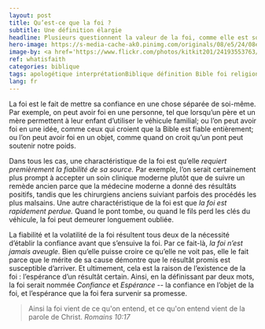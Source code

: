 ```yaml
---
layout: post
title: Qu’est-ce que la foi ?
subtitle: Une définition élargie
headline: Plusieurs questionnent la valeur de la foi, comme elle est souvent associée à une ferveur religieuse et à des croyances superstitieuses. Mais la foi n’est elle réèllement qu’un sentiment?
hero-image: https://s-media-cache-ak0.pinimg.com/originals/08/e5/24/08e5245cec3a14cb1bac2c14fbe82a04.jpg
image-by: <a href='https://www.flickr.com/photos/kitkit201/24193553763/in/photolist-CRUhDi-FY83Y3-4YsYVx-4Yxerd-98o2xC-d2pYYC-FGyu4H-Japgf4-dSryYh-5xuJuw-ea9xPD-8iLHFe-c1cadY-dWVSQn-6fnKGQ-e7nZpG-y2gPD-jmNZS1-93oLmf-qKURrQ-7dsADr-p5BWYg-qR7Rv7-dSznAj-8FWqCD-jGVzYh-fGahHX-g9KDwH-8MCUGP-nxuaC1-4x173c-62iwRa-pQaMAj-fwemfm-8H5L1A-DK8zZf-98hBrQ-3p5ZKS-bzstF6-5qfwiL-8WPVpe-9a1rfr-f82jFE-9TSM36-bVkpzD-oBA99-bBrqq1-463YT-bX6i7T-nxaXR8' target='_new'>Icy Hot (Explored 02/04/2016)</a> par <a href='https://www.flickr.com/photos/kitkit201/' target='_new' >Wilson Lam</a> sous <a href='https://creativecommons.org/licenses/by-nc-nd/2.0/deed.fr' target='_new'>Attribution - Pas d’Utilisation Commerciale - Pas de Modification 2.0 Générique</a>
ref: whatisfaith
categories: biblique
tags: apologétique interprétationBiblique définition Bible foi religion superstition confiance
lang: fr
---
```

La foi est le fait de mettre sa confiance en une chose séparée de soi-même. Par exemple, on peut avoir foi en une personne, tel que lorsqu’un père et un mère permettent à leur enfant d’utiliser le véhicule familial; ou l’on peut avoir foi en une idée, comme ceux qui croient que la Bible est fiable entièrement; ou l’on peut avoir foi en un objet, comme quand on croit qu’un pont peut soutenir notre poids.

Dans tous les cas, une charactéristique de la foi est qu’elle *requiert premièrement la fiabilité de sa source.* Par exemple, l’on serait certainement plus prompt à accepter un soin clinique moderne plutôt que de suivre un remède ancien parce que la médecine moderne a donné des résultâts positifs, tandis que les chirurgiens anciens suiviant parfois des procédés les plus malsains. Une autre charactéristique de la foi est que *la foi est rapidement perdue.* Quand le pont tombe, ou quand le fils perd les clés du véhicule, la foi peut demeurer longuement oubliée.

La fiabilité et la volatilité de la foi résultent tous deux de la nécessité d’établir la confiance avant que s’ensuive la foi. Par ce fait-là, *la foi n’est jamais aveugle.* Bien qu’elle puisse croire ce qu’elle ne voit pas, elle le fait parce que le mérite de sa cause démontre que le résultât promis est susceptible d’arriver. Et ultimement, cela est la raison de l’existence de la foi : l’espérance d’un résultât certain. Ainsi, en la définissant par deux mots, la foi serait nommée *Confiance* et *Espérance* -- la confiance en l’objet de la foi, et l’espérance que la foi fera survenir sa promesse.

<blockquote>Ainsi la foi vient de ce qu'on entend, et ce qu'on entend vient de la parole de Christ. <cite>Romains 10:17</cite></blockquote>
